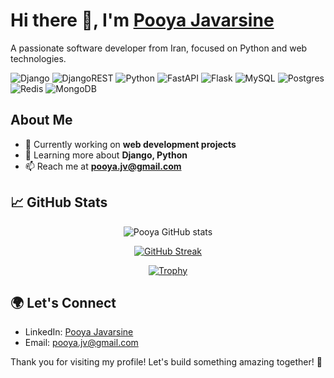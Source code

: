 # Hi there 👋, I'm [Pooya Javarsine](https://github.com/pooya-jvr)

A passionate software developer from Iran, focused on Python and web technologies.

![Django](https://img.shields.io/badge/django-%23092E20.svg?style=for-the-badge&logo=django&logoColor=white)
![DjangoREST](https://img.shields.io/badge/DJANGO-REST-ff1709?style=for-the-badge&logo=django&logoColor=white&color=ff1709&labelColor=gray)
![Python](https://img.shields.io/badge/python-3670A0?style=for-the-badge&logo=python&logoColor=ffdd54)
![FastAPI](https://img.shields.io/badge/FastAPI-005571?style=for-the-badge&logo=fastapi)
![Flask](https://img.shields.io/badge/flask-%23000.svg?style=for-the-badge&logo=flask&logoColor=white)
![MySQL](https://img.shields.io/badge/mysql-4479A1.svg?style=for-the-badge&logo=mysql&logoColor=white)
![Postgres](https://img.shields.io/badge/postgres-%23316192.svg?style=for-the-badge&logo=postgresql&logoColor=white)
![Redis](https://img.shields.io/badge/redis-%23DD0031.svg?style=for-the-badge&logo=redis&logoColor=white)
![MongoDB](https://img.shields.io/badge/MongoDB-%234ea94b.svg?style=for-the-badge&logo=mongodb&logoColor=white)

## About Me

- 🔭 Currently working on **web development projects**
- 🌱 Learning more about **Django, Python**
- 📫 Reach me at **pooya.jv@gmail.com**

## 📈 GitHub Stats
<p align="center">
  <img src="https://github-readme-stats.vercel.app/api?username=pooya-jvr&show_icons=true&theme=radical" alt="Pooya GitHub stats" />
</p>

<p align="center">
  <a href="https://github.com/pooya-jvr"><img src="https://streak-stats.demolab.com?user=pooya-jvr&theme=radical&mode=weekly" alt="GitHub Streak" /></a>
</p>
<p align="center">
  <a href="https://github.com/pooya-jvr">
    <img src="https://github-profile-trophy.vercel.app/?username=pooya-jvr" alt="Trophy">
  </a>
</p>


## 🌍 Let's Connect

- LinkedIn: [Pooya Javarsine](www.linkedin.com/in/pooya-javarsine-75b574243)
- Email: [pooya.jv@gmail.com](mailto:pooya.jv@gmail.com)

Thank you for visiting my profile! Let's build something amazing together! 🚀
